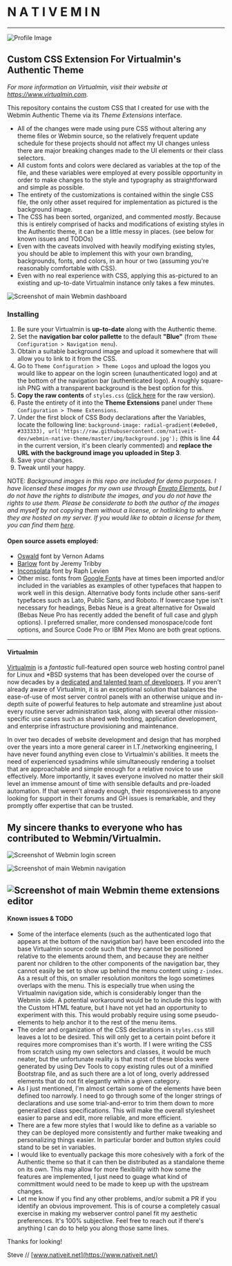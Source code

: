 # N A T I V E M I N
---
![Profile Image](https://github.com/nativeit-dev/nativemin-theme/blob/527755a7cf8a03ad6b745b5d0460d3d525700d48/img/profile@0.5x.jpg?raw=true)

## Custom CSS Extension For Virtualmin's Authentic Theme

*For more information on Virtualmin, visit their website at https://www.virtualmin.com.*

This repository contains the custom CSS that I created for use with the Webmin Authentic Theme via its *Theme Extensions* interface.

  - All of the changes were made using pure CSS without altering any theme files or Webmin source, so the relatively frequent update schedule for these projects should not affect my UI changes unless there are major breaking changes made to the UI elements or their class selectors.
  - All custom fonts and colors were declared as variables at the top of the file, and these variables were employed at every possible opportunity in order to make changes to the style and typography as straightforward and simple as possible.
  - The entirety of the customizations is contained within the single CSS file, the only other asset required for implementation as pictured is the background image.
  - The CSS has been sorted, organized, and commented *mostly*. Because this is entirely comprised of hacks and modifications of existing styles in the Authentic theme, it can be a little messy in places. (see below for known issues and TODOs)
  - Even with the caveats involved with heavily modifying existing styles, you should be able to implement this with your own branding, backgrounds, fonts, and colors, in an hour or two (assuming you're reasonably comfortable with CSS).
  - Even with no real experience with CSS, applying this as-pictured to an existing and up-to-date Virtualmin instance only takes a few minutes. 

![Screenshot of main Webmin dashboard](https://github.com/nativeit-dev/nativemin-theme/blob/master/screenshots/dashboard.png?raw=true)

### Installing
  1. Be sure your Virtualmin is **up-to-date** along with the Authentic theme.
  2. Set the **navigation bar color pallette** to the default **"Blue"** (from `Theme Configuration > Navigation menu`).
  3. Obtain a suitable background image and upload it somewhere that will allow you to link to it from the CSS.
  4. Go to `Theme Configuration > Theme Logos` and upload the logos you would like to appear on the login screen (unauthenticated logo) and at the bottom of the navigation bar (authenticated logo). A roughly square-ish PNG with a transparent background is the best option for this.
  5. **Copy the raw contents** of `styles.css` ([click here](https://raw.githubusercontent.com/nativeit-dev/nativemin-theme/master/styles.css) for the raw version).
  6. Paste the entirety of it into the **Theme Extensions** panel under `Theme Configuration > Theme Extensions`.
  7. Under the first block of CSS Body declarations after the Variables, locate the following line: `background-image: radial-gradient(#e0e0e0, #333333), url('https://raw.githubusercontent.com/nativeit-dev/webmin-native-theme/master/img/background.jpg');` (this is line 44 in the current version, it's been clearly commented) and **replace the URL with the background image you uploaded in Step 3**.
  8. Save your changes.
  9. Tweak until your happy.

NOTE: *Background images in this repo are included for demo purposes. I have licensed these images for my own use through [Envato Elements](https://elements.envato.com/abstract-ink-backgrounds-DUEAQ4), but I *do not have the rights to distribute the images*, and you do not have the rights to use them. Please be considerate to both the author of the images and myself by not copying them without a license, or hotlinking to where they are hosted on my server. If you would like to obtain a license for them, you can find them [here](https://elements.envato.com/abstract-ink-backgrounds-DUEAQ4).*

#### Open source assets employed:
  - [Oswald](github.com/googlefonts/OswaldFont) font by Vernon Adams
  - [Barlow](https://github.com/jpt/barlow) font by Jeremy Tribby
  - [Inconsolata](github.com/googlefonts/inconsolata) font by Raph Levien
  - Other misc. fonts from [Google Fonts](https://fonts.google.com/) have at times been imported and/or included in the variables as examples of other typefaces that happen to work well in this design. Alternative body fonts include other sans-serif typefaces such as Lato, Public Sans, and Roboto. If lowercase type isn't necessary for headings, Bebas Neue is a great alternative for Oswald (Bebas Neue Pro has recently added the benefit of full case and glyph options). I preferred smaller, more condensed monospace/code font options, and Source Code Pro or IBM Plex Mono are both great options.
  
  ---
  
#### Virtualmin
[Virtualmin](https://github.com/virtualmin) is a *fantastic* full-featured open source web hosting control panel for Linux and \*BSD systems that has been developed over the course of now decades by a [dedicated and talented team of developers](https://github.com/virtualmin/virtualmin-gpl/graphs/contributors). If you aren't already aware of Virtualmin, it is an exceptional solution that balances the ease-of-use of most server control panels with an otherwise unique and in-depth suite of powerful features to help automate and streamline just about every routine server administration task, along with several other mission-specific use cases such as shared web hosting, application development, and enterprise infrastructure provisioning and maintenance.

In over two decades of website development and design that has morphed over the years into a more general career in I.T./networking engineering, I have never found anything even close to Virtualmin's abilities. It meets the need of experienced sysadmins while simultaneously rendering a toolset that are approachable and simple enough for a relative novice to use effectively. More importantly, it saves everyone involved no matter their skill level an immense amount of time with sensible defaults and pre-loaded automation. If that weren't already enough, their responsiveness to anyone looking for support in their forums and GH issues is remarkable, and they promptly offer expertise that can be trusted.

**My sincere thanks to everyone who has contributed to Webmin/Virtualmin.**
---

![Screenshot of Webmin login screen](https://github.com/nativeit-dev/nativemin-theme/blob/master/screenshots/login-ui.png?raw=true)

![Screenshot of main Webmin navigation](https://github.com/nativeit-dev/nativemin-theme/blob/master/screenshots/sidebar.png?raw=true)

![Screenshot of main Webmin theme extensions editor](https://github.com/nativeit-dev/nativemin-theme/blob/master/screenshots/theme-extensions.png?raw=true)
---

#### Known issues & TODO
  - Some of the interface elements (such as the authenticated logo that appears at the bottom of the navigation bar) have been encoded into the base Virtualmin source code such that they cannot be positioned relative to the elements around them, and because they are neither parent nor children to the other components of the navigation bar, they cannot easily be set to show up behind the menu content using `z-index`. As a result of this, on smaller resolution monitors the logo sometimes overlaps with the menu. This is especially true when using the Virtualmin navigation side, which is considerably longer than the Webmin side. A potential workaround would be to include this logo with the Custom HTML feature, but I have not yet had an opportunity to experiment with this. This would probably require using some pseudo-elements to help anchor it to the rest of the menu items.
  - The order and organization of the CSS declarations in `styles.css` still leaves a lot to be desired. This will only get to a certain point before it requires more compromises than it's worth. If I were writing the CSS from scratch using my own selectors and classes, it would be much neater, but the unfortunate reality is that most of these blocks were generated by using Dev Tools to copy existing rules out of a minified Bootstrap file, and as such there are a lot of long, overly addressed elements that do not fit elegantly within a given category.
  - As I just mentioned, I'm almost certain some of the elements have been defined too narrowly. I need to go through some of the longer strings of declarations and use some trial-and-error to trim them down to more generalized class specifications. This will make the overall stylesheet easier to parse and edit, more reliable, and more efficient.
  - There are a few more styles that I would like to define as a variable so they can be deployed more consistently and further make tweaking and personalizing things easier. In particular border and button styles could stand to be set in variables.
  - I would like to eventually package this more cohesively with a fork of the Authentic theme so that it can then be distributed as a standalone theme on its own. This may allow for more flexibility with how some the features are implemented, I just need to guage what kind of committment would need to be made to keep up with the upstream changes.
  - Let me know if you find any other problems, and/or submit a PR if you identify an obvious improvement. This is of course a completely casual exercise in making my webserver control panel fit my aesthetic preferences. It's 100% subjective. Feel free to reach out if there's anything I can do to help you along those same lines.

Thanks for looking!

Steve // [www.nativeit.net](https://www.nativeit.net/)
